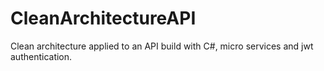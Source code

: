# CleanArchitectureAPI
Clean architecture applied to an API build with C#, micro services and jwt authentication.
